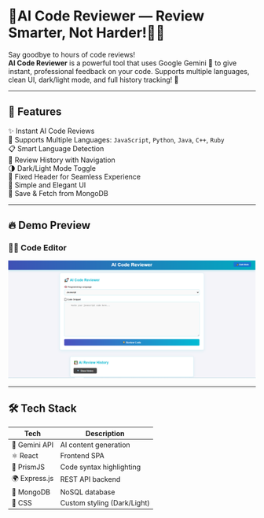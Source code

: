 # 🎯AI Code Reviewer — Review Smarter, Not Harder!🤖💡

Say goodbye to hours of code reviews!  
**AI Code Reviewer** is a powerful tool that uses Google Gemini 🤖 to give instant, professional feedback on your code. Supports multiple languages, clean UI, dark/light mode, and full history tracking! 🎯

---

## 🚀 Features

✨ Instant AI Code Reviews  
🧠 Supports Multiple Languages: `JavaScript`, `Python`, `Java`, `C++`, `Ruby`  
📋 Smart Language Detection  
📜 Review History with Navigation  
🌗 Dark/Light Mode Toggle  
📌 Fixed Header for Seamless Experience  
🎯 Simple and Elegant UI  
💾 Save & Fetch from MongoDB

---

## 🔥 Demo Preview

### 👨‍💻 Code Editor
![Home](Frontend/src/assets/pic1.png)

---

## 🛠️ Tech Stack

| Tech        | Description              |
|-------------|--------------------------|
| 🧠 Gemini API | AI content generation     |
| ⚛️ React     | Frontend SPA              |
| 🧪 PrismJS   | Code syntax highlighting |
| 🌍 Express.js | REST API backend         |
| 🍃 MongoDB   | NoSQL database            |
| 🎨 CSS       | Custom styling (Dark/Light) |
